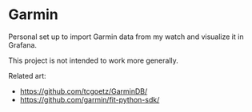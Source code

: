 # Garmin

Personal set up to import Garmin data from my watch and visualize it in Grafana.

This project is not intended to work more generally.

Related art:

- https://github.com/tcgoetz/GarminDB/
- https://github.com/garmin/fit-python-sdk/
